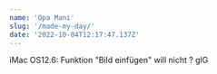 ```yaml
---
name: 'Opa Mani'
slug: '/made-my-day/'
date: '2022-10-04T12:17:47.137Z'
---
```


iMac OS12.6: Funktion &quot;Bild einfügen&quot; will nicht ?
glG
